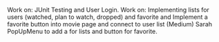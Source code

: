 Work on: JUnit Testing and User Login.
Work on: Implementing lists for users (watched, plan to watch, dropped) and favorite and 
Implement a favorite button into movie page and connect to user list (Medium) Sarah PopUpMenu to add a for lists and button for favorite.

